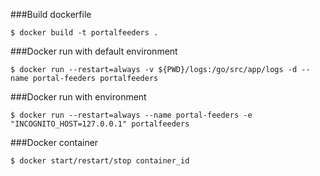 ###Build dockerfile
```
$ docker build -t portalfeeders .
```

###Docker run with default environment
```
$ docker run --restart=always -v ${PWD}/logs:/go/src/app/logs -d --name portal-feeders portalfeeders
```

###Docker run with environment
```
$ docker run --restart=always --name portal-feeders -e "INCOGNITO_HOST=127.0.0.1" portalfeeders
```

###Docker container
```
$ docker start/restart/stop container_id
```
